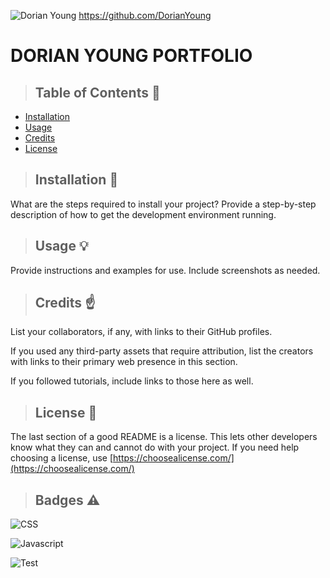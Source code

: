 
![Dorian Young](https://scontent.fsac1-1.fna.fbcdn.net/v/t31.0-8/12794848_10204488461411971_5521269955249941147_o.jpg?_nc_cat=106&_nc_oc=AQkOvpHGEvsSQjnC9T1vUxvk5gG469loTvtasXp5_AY8OIfMTKk9w61SaQuyjmyYqyKm29gfsu3Gbh_XO52UVK8n&_nc_ht=scontent.fsac1-1.fna&oh=19467591f178159e1cb6540dbc3c3a41&oe=5E7A307C)
https://github.com/DorianYoung

<h1>DORIAN YOUNG PORTFOLIO</h1>


>  ## **Table of Contents** :notebook:


* [Installation](#installation)
* [Usage](#usage)
* [Credits](#credits)
* [License](#license)



> ## **Installation** :wrench:

What are the steps required to install your project? Provide a step-by-step description of how to get the development environment running.


> ## **Usage** :bulb:

Provide instructions and examples for use. Include screenshots as needed. 


> ## **Credits** :point_up:

List your collaborators, if any, with links to their GitHub profiles.

If you used any third-party assets that require attribution, list the creators with links to their primary web presence in this section.

If you followed tutorials, include links to those here as well.



> ## **License** :lock_with_ink_pen:

The last section of a good README is a license. This lets other developers know what they can and cannot do with your project. If you need help choosing a license, use [https://choosealicense.com/](https://choosealicense.com/)



> ## **Badges** :warning:

![CSS](https://img.shields.io/badge/CSS-50%25-green)

![Javascript](https://img.shields.io/badge/Javascript-50%25-green)

![Test](https://img.shields.io/badge/Test-100%25-blue)


